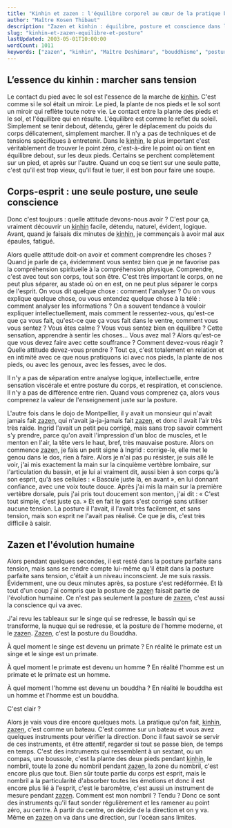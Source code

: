 ```yaml
---
title: "Kinhin et zazen : l'équilibre corporel au cœur de la pratique bouddhiste"
author: "Maître Kosen Thibaut"
description: "Zazen et kinhin : équilibre, posture et conscience dans la pratique bouddhiste quotidienne."
slug: "kinhin-et-zazen-equilibre-et-posture"
lastUpdated: 2003-05-01T10:00:00
wordCount: 1011
keywords: ["zazen", "kinhin", "Maître Deshimaru", "bouddhisme", "posture", "équilibre", "nombril", "karma", "conscience corporelle", "dojo"]
---
```


## L’essence du kinhin : marcher sans tension

Le contact du pied avec le sol est l'essence de la marche de <abbr title="Marche méditative lente.">kinhin</abbr>. C'est comme si le sol était un miroir. Le pied, la plante de nos pieds et le sol sont un miroir qui reflète toute notre vie. Le contact entre la plante des pieds et le sol, et l'équilibre qui en résulte. L'équilibre est comme le reflet du soleil. Simplement se tenir debout, détendu, gérer le déplacement du poids du corps délicatement, simplement marcher. Il n'y a pas de techniques et de tensions spécifiques à entretenir. Dans le <abbr title="Marche méditative lente.">kinhin</abbr>, le plus important c'est véritablement de trouver le point zéro, c'est-à-dire le point où on tient en équilibre debout, sur les deux pieds. Certains se perchent complètement sur un pied, et après sur l'autre. Quand un coq se tient sur une seule patte, c'est qu'il est trop vieux, qu'il faut le tuer, il est bon pour faire une soupe.

## Corps-esprit : une seule posture, une seule conscience

Donc c'est toujours : quelle attitude devons-nous avoir ? C'est pour ça, vraiment découvrir un <abbr title="Marche méditative lente.">kinhin</abbr> facile, détendu, naturel, évident, logique. Avant, quand je faisais dix minutes de <abbr title="Marche méditative lente.">kinhin</abbr>, je commençais à avoir mal aux épaules, fatigué.

Alors quelle attitude doit-on avoir et comment comprendre les choses ? Quand je parle de ça, évidemment vous sentez bien que je ne favorise pas la compréhension spirituelle à la compréhension physique. Comprendre, c'est avec tout son corps, tout son être. C'est très important le corps, on ne peut plus séparer, au stade où on en est, on ne peut plus séparer le corps de l'esprit. On vous dit quelque chose : comment l'analyser ? Ou on vous explique quelque chose, ou vous entendez quelque chose à la télé : comment analyser les informations ? On a souvent tendance à vouloir expliquer intellectuellement, mais comment le ressentez-vous, qu'est-ce que ça vous fait, qu'est-ce que ça vous fait dans le ventre, comment vous vous sentez ? Vous êtes calme ? Vous vous sentez bien en équilibre ? Cette sensation, apprendre à sentir les choses... Vous avez mal ? Alors qu'est-ce que vous devez faire avec cette souffrance ? Comment devez-vous réagir ? Quelle attitude devez-vous prendre ? Tout ça, c'est totalement en relation et en intimité avec ce que nous pratiquons ici avec nos pieds, la plante de nos pieds, ou avec les genoux, avec les fesses, avec le dos.

Il n'y a pas de séparation entre analyse logique, intellectuelle, entre sensation viscérale et entre posture du corps, et respiration, et conscience. Il n'y a pas de différence entre rien. Quand vous comprenez ça, alors vous comprenez la valeur de l'enseignement juste sur la posture.

L'autre fois dans le dojo de Montpellier, il y avait un monsieur qui n'avait jamais fait <abbr title="Méditation assise.">zazen</abbr>, qui n'avait ja-ja-jamais fait <abbr title="Méditation assise.">zazen</abbr>, et donc il avait l'air très très raide. Ingrid l'avait un petit peu corrigé, mais sans trop savoir comment s'y prendre, parce qu'on avait l'impression d'un bloc de muscles, et le menton en l'air, la tête vers le haut, bref, très mauvaise posture. Alors on commence <abbr title="Méditation assise.">zazen</abbr>, je fais un petit signe à Ingrid : corrige-le, elle met le genou dans le dos, rien à faire. Alors je n'ai pas pu résister, je suis allé le voir, j'ai mis exactement la main sur la cinquième vertèbre lombaire, sur l'articulation du bassin, et je lui ai vraiment dit, aussi bien à son corps qu'à son esprit, qu'à ses cellules : « Bascule juste là, en avant », en lui donnant confiance, avec une voix toute douce. Après j'ai mis la main sur la première vertèbre dorsale, puis j'ai pris tout doucement son menton, j'ai dit : « C'est tout simple, c'est juste ça. » Et en fait le gars s'est corrigé sans utiliser aucune tension. La posture il l'avait, il l'avait très facilement, et sans tension, mais son esprit ne l'avait pas réalisé. Ce que je dis, c'est très difficile à saisir.

## Zazen et l'évolution humaine

Alors pendant quelques secondes, il est resté dans la posture parfaite sans tension, mais sans se rendre compte lui-même qu'il était dans la posture parfaite sans tension, c'était à un niveau inconscient. Je me suis rassis. Évidemment, une ou deux minutes après, sa posture s'est redéformée. Et là tout d'un coup j'ai compris que la posture de <abbr title="Méditation assise.">zazen</abbr> faisait partie de l'évolution humaine. Ce n'est pas seulement la posture de <abbr title="Méditation assise.">zazen</abbr>, c'est aussi la conscience qui va avec.

J'ai revu les tableaux sur le singe qui se redresse, le bassin qui se transforme, la nuque qui se redresse, et la posture de l'homme moderne, et le <abbr title="Méditation assise.">zazen</abbr>. <abbr title="Méditation assise.">Zazen</abbr>, c'est la posture du Bouddha.

À quel moment le singe est devenu un primate ? En réalité le primate est un singe et le singe est un primate.

À quel moment le primate est devenu un homme ? En réalité l'homme est un primate et le primate est un homme.

À quel moment l'homme est devenu un bouddha ? En réalité le bouddha est un homme et l'homme est un bouddha.

C'est clair ?

Alors je vais vous dire encore quelques mots. La pratique qu'on fait, <abbr title="Marche méditative lente.">kinhin</abbr>, <abbr title="Méditation assise.">zazen</abbr>, c'est comme un bateau. C'est comme sur un bateau et vous avez quelques instruments pour vérifier la direction. Donc il faut savoir se servir de ces instruments, et être attentif, regarder si tout se passe bien, de temps en temps. C'est des instruments qui ressemblent à un sextant, ou un compas, une boussole, c'est la plante des deux pieds pendant <abbr title="Marche méditative lente.">kinhin</abbr>, le nombril, toute la zone du nombril pendant <abbr title="Méditation assise.">zazen</abbr>, la zone du nombril, c'est encore plus que tout. Bien sûr toute partie du corps est esprit, mais le nombril a la particularité d'absorber toutes les émotions et donc il est encore plus lié à l'esprit, c'est le baromètre, c'est aussi un instrument de mesure pendant <abbr title="Méditation assise.">zazen</abbr>. Comment est mon nombril ? Tendu ? Donc ce sont des instruments qu'il faut sonder régulièrement et les ramener au point zéro, au centre. À partir du centre, on décide de la direction et on y va. Même en <abbr title="Méditation assise.">zazen</abbr> on va dans une direction, sur l'océan sans limites.
